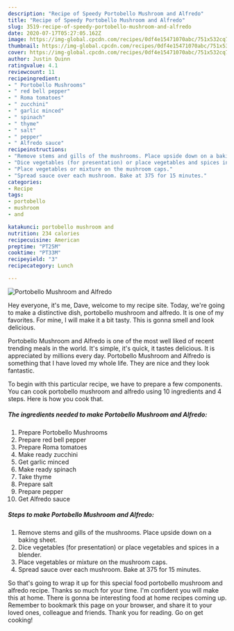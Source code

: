 ```yaml
---
description: "Recipe of Speedy Portobello Mushroom and Alfredo"
title: "Recipe of Speedy Portobello Mushroom and Alfredo"
slug: 3519-recipe-of-speedy-portobello-mushroom-and-alfredo
date: 2020-07-17T05:27:05.162Z
image: https://img-global.cpcdn.com/recipes/0df4e15471070abc/751x532cq70/portobello-mushroom-and-alfredo-recipe-main-photo.jpg
thumbnail: https://img-global.cpcdn.com/recipes/0df4e15471070abc/751x532cq70/portobello-mushroom-and-alfredo-recipe-main-photo.jpg
cover: https://img-global.cpcdn.com/recipes/0df4e15471070abc/751x532cq70/portobello-mushroom-and-alfredo-recipe-main-photo.jpg
author: Justin Quinn
ratingvalue: 4.1
reviewcount: 11
recipeingredient:
- " Portobello Mushrooms"
- " red bell pepper"
- " Roma tomatoes"
- " zucchini"
- " garlic minced"
- " spinach"
- " thyme"
- " salt"
- " pepper"
- " Alfredo sauce"
recipeinstructions:
- "Remove stems and gills of the mushrooms. Place upside down on a baking sheet."
- "Dice vegetables (for presentation) or place vegetables and spices in a blender."
- "Place vegetables or mixture on the mushroom caps."
- "Spread sauce over each mushroom. Bake at 375 for 15 minutes."
categories:
- Recipe
tags:
- portobello
- mushroom
- and

katakunci: portobello mushroom and 
nutrition: 234 calories
recipecuisine: American
preptime: "PT25M"
cooktime: "PT33M"
recipeyield: "3"
recipecategory: Lunch

---
```



![Portobello Mushroom and Alfredo](https://img-global.cpcdn.com/recipes/0df4e15471070abc/751x532cq70/portobello-mushroom-and-alfredo-recipe-main-photo.jpg)

Hey everyone, it's me, Dave, welcome to my recipe site. Today, we're going to make a distinctive dish, portobello mushroom and alfredo. It is one of my favorites. For mine, I will make it a bit tasty. This is gonna smell and look delicious.



Portobello Mushroom and Alfredo is one of the most well liked of recent trending meals in the world. It's simple, it's quick, it tastes delicious. It is appreciated by millions every day. Portobello Mushroom and Alfredo is something that I have loved my whole life. They are nice and they look fantastic.


To begin with this particular recipe, we have to prepare a few components. You can cook portobello mushroom and alfredo using 10 ingredients and 4 steps. Here is how you cook that.

<!--inarticleads1-->

##### The ingredients needed to make Portobello Mushroom and Alfredo:

1. Prepare  Portobello Mushrooms
1. Prepare  red bell pepper
1. Prepare  Roma tomatoes
1. Make ready  zucchini
1. Get  garlic minced
1. Make ready  spinach
1. Take  thyme
1. Prepare  salt
1. Prepare  pepper
1. Get  Alfredo sauce




<!--inarticleads2-->

##### Steps to make Portobello Mushroom and Alfredo:

1. Remove stems and gills of the mushrooms. Place upside down on a baking sheet.
1. Dice vegetables (for presentation) or place vegetables and spices in a blender.
1. Place vegetables or mixture on the mushroom caps.
1. Spread sauce over each mushroom. Bake at 375 for 15 minutes.




So that's going to wrap it up for this special food portobello mushroom and alfredo recipe. Thanks so much for your time. I'm confident you will make this at home. There is gonna be interesting food at home recipes coming up. Remember to bookmark this page on your browser, and share it to your loved ones, colleague and friends. Thank you for reading. Go on get cooking!
